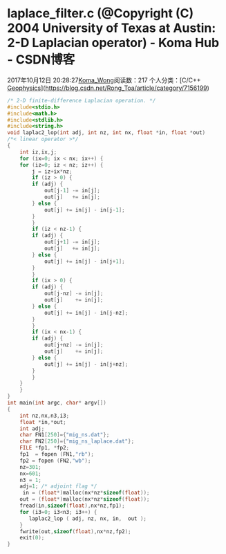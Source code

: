 # laplace_filter.c  (@Copyright (C) 2004 University of Texas at Austin: 2-D Laplacian operator) - Koma Hub - CSDN博客
2017年10月12日 20:28:27[Koma_Wong](https://me.csdn.net/Rong_Toa)阅读数：217
个人分类：[C/C++																[Geophysics](https://blog.csdn.net/Rong_Toa/article/category/7221460)](https://blog.csdn.net/Rong_Toa/article/category/7156199)
```cpp
/* 2-D finite-difference Laplacian operation. */
#include<stdio.h>
#include<math.h>
#include<stdlib.h>
#include<string.h>
void laplac2_lop(int adj, int nz, int nx, float *in, float *out)
/*< linear operator >*/
{
    int iz,ix,j;
    for (ix=0; ix < nx; ix++) {
	for (iz=0; iz < nz; iz++) {
	    j = iz+ix*nz;
	    if (iz > 0) {
		if (adj) {
		    out[j-1] -= in[j];
		    out[j]   += in[j];
		} else {
		    out[j] += in[j] - in[j-1];
		}
	    }
	    if (iz < nz-1) {
		if (adj) {
		    out[j+1] -= in[j];
		    out[j]   += in[j];
		} else {
		    out[j] += in[j] - in[j+1];
		}
	    }
	    if (ix > 0) {
		if (adj) {
		    out[j-nz] -= in[j];
		    out[j]    += in[j];
		} else {
		    out[j] += in[j] - in[j-nz];
		}
	    }
	    if (ix < nx-1) {
		if (adj) {
		    out[j+nz] -= in[j];
		    out[j]    += in[j];
		} else {
		    out[j] += in[j] - in[j+nz];
		}
	    }
	}
    }
}
int main(int argc, char* argv[])
{
    int nz,nx,n3,i3;
    float *in,*out;
    int adj;
    char FN1[250]={"mig_ns.dat"};
    char FN2[250]={"mig_ns_laplace.dat"};
    FILE *fp1, *fp2;
    fp1  = fopen (FN1,"rb");
    fp2 = fopen (FN2,"wb");
    nz=301;
    nx=601;
    n3 = 1;
    adj=1; /* adjoint flag */
     in = (float*)malloc(nx*nz*sizeof(float));
    out = (float*)malloc(nx*nz*sizeof(float));
    fread(in,sizeof(float),nx*nz,fp1);
    for (i3=0; i3<n3; i3++) {
       laplac2_lop ( adj, nz, nx, in,  out );
    }
    fwrite(out,sizeof(float),nx*nz,fp2);
    exit(0);
}
```
